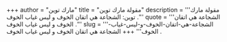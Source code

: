 +++
author = "مارك توين"
title = "مقولة مارك توين"
description = '''مقولة مارك توين: الشجاعة هي اتقان الخوف و ليس غياب الخوف .'''
quote = '''الشجاعة هي اتقان الخوف و ليس غياب الخوف .'''
slug = '''الشجاعة-هي-اتقان-الخوف-و-ليس-غياب-الخوف'''
+++
الشجاعة هي اتقان الخوف و ليس غياب الخوف .
